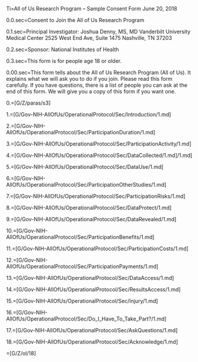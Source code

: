 Ti=All of Us Research Program – Sample Consent Form June 20, 2018

0.0.sec=Consent to Join the All of Us Research Program


0.1.sec=Principal Investigator: Joshua Denny, MS, MD Vanderbilt University Medical Center 2525 West End Ave, Suite 1475 Nashville, TN 37203

0.2.sec=Sponsor: National Institutes of Health

0.3.sec=This form is for people age 18 or older.

0.00.sec=This form tells about the All of Us Research Program (All of Us). It explains what we will ask you to do if you join. Please read this form carefully. If you have questions, there is a list of people you can ask at the end of this form. We will give you a copy of this form if you want one.

0.=[G/Z/paras/s3]

1.=[G/Gov-NIH-AllOfUs/OperationalProtocol/Sec/Introduction/1.md]

2.=[G/Gov-NIH-AllOfUs/OperationalProtocol/Sec/ParticipationDuration/1.md]

3.=[G/Gov-NIH-AllOfUs/OperationalProtocol/Sec/ParticipationActivity/1.md]

4.=[G/Gov-NIH-AllOfUs/OperationalProtocol/Sec/DataCollected/1.md]/1.md]

5.=[G/Gov-NIH-AllOfUs/OperationalProtocol/Sec/DataUse/1.md]

6.=[G/Gov-NIH-AllOfUs/OperationalProtocol/Sec/ParticipationOtherStudies/1.md]

7.=[G/Gov-NIH-AllOfUs/OperationalProtocol/Sec/ParticipationRisks/1.md]

8.=[G/Gov-NIH-AllOfUs/OperationalProtocol/Sec/DataProtect/1.md]

9.=[G/Gov-NIH-AllOfUs/OperationalProtocol/Sec/DataRevealed/1.md]

10.=[G/Gov-NIH-AllOfUs/OperationalProtocol/Sec/ParticipationBenefits/1.md]

11.=[G/Gov-NIH-AllOfUs/OperationalProtocol/Sec/ParticipationCosts/1.md]

12.=[G/Gov-NIH-AllOfUs/OperationalProtocol/Sec/ParticipationPayments/1.md]

13.=[G/Gov-NIH-AllOfUs/OperationalProtocol/Sec/DataAccess/1.md]

14.=[G/Gov-NIH-AllOfUs/OperationalProtocol/Sec/ResultsAccess/1.md]

15.=[G/Gov-NIH-AllOfUs/OperationalProtocol/Sec/Injury/1.md]

16.=[G/Gov-NIH-AllOfUs/OperationalProtocol/Sec/Do_I_Have_To_Take_Part?/1.md]

17.=[G/Gov-NIH-AllOfUs/OperationalProtocol/Sec/AskQuestions/1.md]

18.=[G/Gov-NIH-AllOfUs/OperationalProtocol/Sec/Acknowledge/1.md]

=[G/Z/ol/18]
